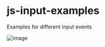 # js-input-examples
Examples for different input events

![image](https://user-images.githubusercontent.com/11281480/149649597-f447d63f-354e-4839-a8dd-1ac79c3859b5.png)
